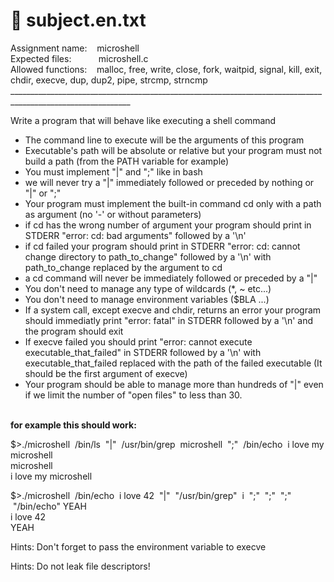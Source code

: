 # 📌 subject.en.txt
<p>
Assignment name: &nbsp;&nbsp;&nbsp;microshell<br>
Expected files: &nbsp;&nbsp;&nbsp;&nbsp;&nbsp;&nbsp;&nbsp;&nbsp;&nbsp;&nbsp;microshell.c<br>
Allowed functions: &nbsp;&nbsp;&nbsp;malloc, free, write, close, fork, waitpid, signal, kill, exit, chdir, execve, dup, dup2, pipe, strcmp, strncmp<br>
____________________________________________________________________________________________________________
</p>
<p>
Write a program that will behave like executing a shell command
<ul>
<li>  The command line to execute will be the arguments of this program
<li>  Executable's path will be absolute or relative but your program must not build a path (from the PATH variable for example)
<li>  You must implement "|" and ";" like in bash
<li>  we will never try a "|" immediately followed or preceded by nothing or "|" or ";"
<li>  Your program must implement the built-in command cd only with a path as argument (no '-' or without parameters)
<li>  if cd has the wrong number of argument your program should print in STDERR "error: cd: bad arguments" followed by a '\n'
<li>  if cd failed your program should print in STDERR "error: cd: cannot change directory to path_to_change" followed by a '\n' with path_to_change replaced by the argument to cd
<li>  a cd command will never be immediately followed or preceded by a "|"
<li>  You don't need to manage any type of wildcards (*, ~ etc...)
<li>  You don't need to manage environment variables ($BLA ...)
<li>  If a system call, except execve and chdir, returns an error your program should immediatly print "error: fatal" in STDERR followed by a '\n' and the program should exit
<li>  If execve failed you should print "error: cannot execute executable_that_failed" in STDERR followed by a '\n' with executable_that_failed replaced with the path of the failed executable (It should be the first argument of execve)
<li>  Your program should be able to manage more than hundreds of "|" even if we limit the number of "open files" to less than 30.
</ul><br>
<b>for example this should work:</b>
<p>
$>./microshell&nbsp; /bin/ls&nbsp; "|" &nbsp;/usr/bin/grep &nbsp;microshell &nbsp;";" &nbsp;/bin/echo &nbsp;i love my microshell<br>
microshell<br>
i love my microshell<br>
</p>
<p>
$>./microshell &nbsp;/bin/echo &nbsp;i love 42 &nbsp;"|" &nbsp;"/usr/bin/grep" &nbsp;i &nbsp;";" &nbsp;";" &nbsp;";" &nbsp;"/bin/echo" YEAH<br>
i love 42<br>
YEAH
</p>
Hints:
Don't forget to pass the environment variable to execve

Hints:
Do not leak file descriptors!
